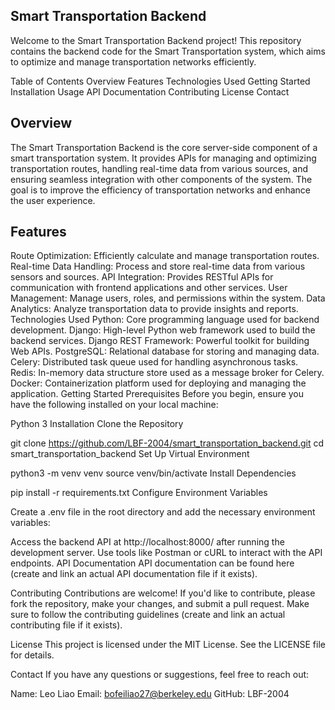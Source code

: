 ## Smart Transportation Backend
Welcome to the Smart Transportation Backend project! This repository contains the backend code for the Smart Transportation system, which aims to optimize and manage transportation networks efficiently.

Table of Contents
Overview
Features
Technologies Used
Getting Started
Installation
Usage
API Documentation
Contributing
License
Contact

## Overview
The Smart Transportation Backend is the core server-side component of a smart transportation system. It provides APIs for managing and optimizing transportation routes, handling real-time data from various sources, and ensuring seamless integration with other components of the system. The goal is to improve the efficiency of transportation networks and enhance the user experience.

## Features
Route Optimization: Efficiently calculate and manage transportation routes.
Real-time Data Handling: Process and store real-time data from various sensors and sources.
API Integration: Provides RESTful APIs for communication with frontend applications and other services.
User Management: Manage users, roles, and permissions within the system.
Data Analytics: Analyze transportation data to provide insights and reports.
Technologies Used
Python: Core programming language used for backend development.
Django: High-level Python web framework used to build the backend services.
Django REST Framework: Powerful toolkit for building Web APIs.
PostgreSQL: Relational database for storing and managing data.
Celery: Distributed task queue used for handling asynchronous tasks.
Redis: In-memory data structure store used as a message broker for Celery.
Docker: Containerization platform used for deploying and managing the application.
Getting Started
Prerequisites
Before you begin, ensure you have the following installed on your local machine:

Python 3
Installation
Clone the Repository

git clone https://github.com/LBF-2004/smart_transportation_backend.git
cd smart_transportation_backend
Set Up Virtual Environment


python3 -m venv venv
source venv/bin/activate
Install Dependencies

pip install -r requirements.txt
Configure Environment Variables

Create a .env file in the root directory and add the necessary environment variables:



Access the backend API at http://localhost:8000/ after running the development server.
Use tools like Postman or cURL to interact with the API endpoints.
API Documentation
API documentation can be found here (create and link an actual API documentation file if it exists).

Contributing
Contributions are welcome! If you'd like to contribute, please fork the repository, make your changes, and submit a pull request. Make sure to follow the contributing guidelines (create and link an actual contributing file if it exists).

License
This project is licensed under the MIT License. See the LICENSE file for details.

Contact
If you have any questions or suggestions, feel free to reach out:

Name: Leo Liao
Email: bofeiliao27@berkeley.edu
GitHub: LBF-2004
